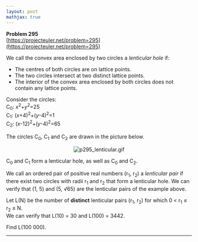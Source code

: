 ```yaml
---
layout: post
mathjax: true
---
```

**Problem 295**  
[https://projecteuler.net/problem=295](https://projecteuler.net/problem=295)

<p>We call the convex area enclosed by two circles a <i>lenticular hole</i> if:
</p><ul><li>The centres of both circles are on lattice points.</li>
<li>The two circles intersect at two distinct lattice points.</li>
<li>The interior of the convex area enclosed by both circles does not contain any lattice points.
</li>
</ul><p>Consider the circles:<br />
C<sub>0</sub>: <var>x</var><sup>2</sup>+<var>y</var><sup>2</sup>=25<br />
C<sub>1</sub>: (<var>x</var>+4)<sup>2</sup>+(<var>y</var>-4)<sup>2</sup>=1<br />
C<sub>2</sub>: (<var>x</var>-12)<sup>2</sup>+(<var>y</var>-4)<sup>2</sup>=65
</p>
<p>
The circles C<sub>0</sub>, C<sub>1</sub> and C<sub>2</sub> are drawn in the picture below.</p>
<div align="center"><img src="project/images/p295_lenticular.gif" alt="p295_lenticular.gif" /></div>
<p>
C<sub>0</sub> and C<sub>1</sub> form a lenticular hole, as well as C<sub>0</sub> and C<sub>2</sub>.</p>
<p>
We call an ordered pair of positive real numbers (r<sub>1</sub>, r<sub>2</sub>) a <i>lenticular pair</i> if there exist two circles with radii r<sub>1</sub> and r<sub>2</sub> that form a lenticular hole.
We can verify that (1, 5) and (5, √65) are the lenticular pairs of the example above.</p>
<p>
Let L(N) be the number of <b>distinct</b> lenticular pairs (r<sub>1</sub>, r<sub>2</sub>) for which 0 &lt; r<sub>1</sub> ≤ r<sub>2</sub> ≤ N.<br />
We can verify that L(10) = 30 and L(100) = 3442.</p>
<p>
Find L(100 000).
</p>












---
